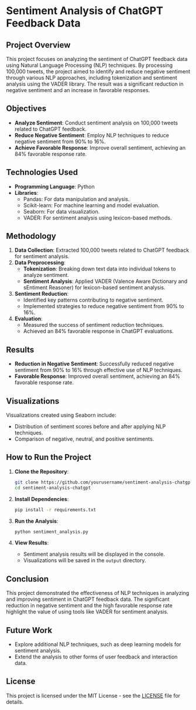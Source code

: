 # Sentiment Analysis of ChatGPT Feedback Data

## Project Overview

This project focuses on analyzing the sentiment of ChatGPT feedback data using Natural Language Processing (NLP) techniques. By processing 100,000 tweets, the project aimed to identify and reduce negative sentiment through various NLP approaches, including tokenization and sentiment analysis using the VADER library. The result was a significant reduction in negative sentiment and an increase in favorable responses.

## Objectives

- **Analyze Sentiment**: Conduct sentiment analysis on 100,000 tweets related to ChatGPT feedback.
- **Reduce Negative Sentiment**: Employ NLP techniques to reduce negative sentiment from 90% to 16%.
- **Achieve Favorable Response**: Improve overall sentiment, achieving an 84% favorable response rate.

## Technologies Used

- **Programming Language**: Python
- **Libraries**:
  - Pandas: For data manipulation and analysis.
  - Scikit-learn: For machine learning and model evaluation.
  - Seaborn: For data visualization.
  - VADER: For sentiment analysis using lexicon-based methods.

## Methodology

1. **Data Collection**: Extracted 100,000 tweets related to ChatGPT feedback for sentiment analysis.
2. **Data Preprocessing**:
   - **Tokenization**: Breaking down text data into individual tokens to analyze sentiment.
   - **Sentiment Analysis**: Applied VADER (Valence Aware Dictionary and sEntiment Reasoner) for lexicon-based sentiment analysis.
3. **Sentiment Reduction**:
   - Identified key patterns contributing to negative sentiment.
   - Implemented strategies to reduce negative sentiment from 90% to 16%.
4. **Evaluation**:
   - Measured the success of sentiment reduction techniques.
   - Achieved an 84% favorable response in ChatGPT evaluations.

## Results

- **Reduction in Negative Sentiment**: Successfully reduced negative sentiment from 90% to 16% through effective use of NLP techniques.
- **Favorable Response**: Improved overall sentiment, achieving an 84% favorable response rate.

## Visualizations

Visualizations created using Seaborn include:
- Distribution of sentiment scores before and after applying NLP techniques.
- Comparison of negative, neutral, and positive sentiments.

## How to Run the Project

1. **Clone the Repository**:
   ```bash
   git clone https://github.com/yourusername/sentiment-analysis-chatgpt.git
   cd sentiment-analysis-chatgpt
   ```

2. **Install Dependencies**:
   ```bash
   pip install -r requirements.txt
   ```

3. **Run the Analysis**:
   ```bash
   python sentiment_analysis.py
   ```

4. **View Results**:
   - Sentiment analysis results will be displayed in the console.
   - Visualizations will be saved in the `output` directory.

## Conclusion

This project demonstrated the effectiveness of NLP techniques in analyzing and improving sentiment in ChatGPT feedback data. The significant reduction in negative sentiment and the high favorable response rate highlight the value of using tools like VADER for sentiment analysis.

## Future Work

- Explore additional NLP techniques, such as deep learning models for sentiment analysis.
- Extend the analysis to other forms of user feedback and interaction data.

## License

This project is licensed under the MIT License - see the [LICENSE](LICENSE) file for details.

